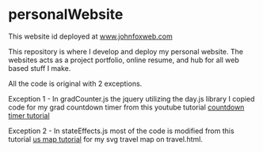 # personalWebsite
This website id deployed at www.johnfoxweb.com

This repository is where I develop and deploy my personal website. The websites acts as a project portfolio, online resume, and hub for all web based stuff I make. 

All the code is original with 2 exceptions. 

Exception 1 - In gradCounter.js the jquery utilizing the day.js library I copied code for my grad countdown timer from this youtube tutorial [countdown timer tutorial](https://youtu.be/Zr2kBYzcJ14)

Exception 2 - In stateEffects.js most of the code is modified from this tutorial [us map tutorial](https://websitebeaver.com/how-to-make-an-interactive-and-responsive-svg-map-of-us-states-capitals) for my svg travel map on travel.html.
